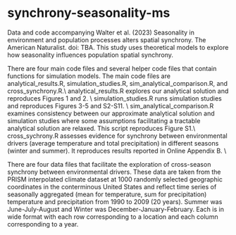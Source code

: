 # synchrony-seasonality-ms
Data and code accompanying Walter et al. (2023) Seasonality in environment and population processes alters spatial synchrony. The American Naturalist. doi: TBA. This study uses theoretical models to explore how seasonality influences population spatial synchrony.

There are four main code files and several helper code files that contain functions for simulation models.
The main code files are analytical_results.R, simulation_studies.R, sim_analytical_comparison.R, and cross_synchrony.R.\\
analytical_results.R explores our analytical solution and reproduces Figures 1 and 2. \\
simulation_studies.R runs simulation studies and reproduces Figures 3-5 and S2-S11. \\
sim_analytical_comparison.R examines consistency between our approximate analytical solution and simulation studies where some assumptions facilitating a tractable analytical solution are relaxed. This script reproduces Figure S1.\\
cross_sychrony.R assesses evidence for synchrony between environmental drivers (average temperature and total precipitation) in different seasons (winter and summer). It reproduces results reported in Online Appendix B. \\

There are four data files that facilitate the exploration of cross-season synchrony between environmental drivers.
These data are taken from the PRISM interpolated climate dataset at 1000 randomly selected geographic coordinates in the conterminous United States and reflect time series of seasonally aggregated (mean for temperature, sum for precipitation) temperature and precipitation from 1990 to 2009 (20 years).
Summer was June-July-August and Winter was December-January-February.
Each is in wide format with each row corresponding to a location and each column corresponding to a year.
